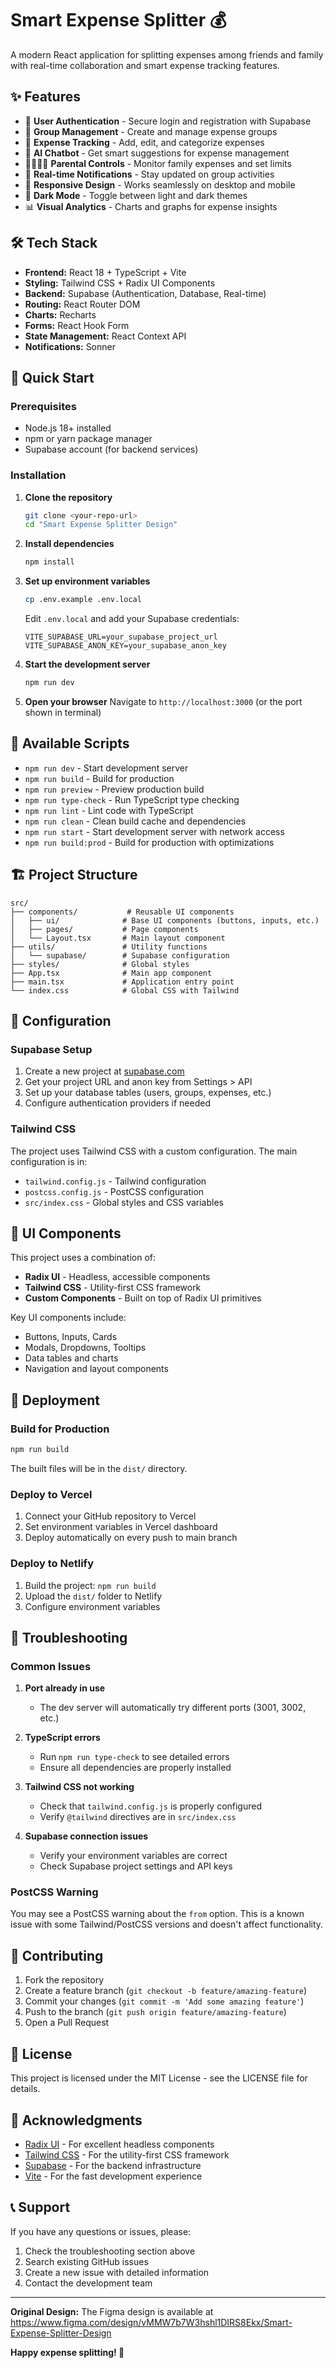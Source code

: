 
# Smart Expense Splitter 💰

A modern React application for splitting expenses among friends and family with real-time collaboration and smart expense tracking features.

## ✨ Features

- 🔐 **User Authentication** - Secure login and registration with Supabase
- 👥 **Group Management** - Create and manage expense groups
- 💸 **Expense Tracking** - Add, edit, and categorize expenses
- 🤖 **AI Chatbot** - Get smart suggestions for expense management
- 👨‍👩‍👧‍👦 **Parental Controls** - Monitor family expenses and set limits
- 🔔 **Real-time Notifications** - Stay updated on group activities
- 📱 **Responsive Design** - Works seamlessly on desktop and mobile
- 🌙 **Dark Mode** - Toggle between light and dark themes
- 📊 **Visual Analytics** - Charts and graphs for expense insights

## 🛠️ Tech Stack

- **Frontend:** React 18 + TypeScript + Vite
- **Styling:** Tailwind CSS + Radix UI Components
- **Backend:** Supabase (Authentication, Database, Real-time)
- **Routing:** React Router DOM
- **Charts:** Recharts
- **Forms:** React Hook Form
- **State Management:** React Context API
- **Notifications:** Sonner

## 🚀 Quick Start

### Prerequisites

- Node.js 18+ installed
- npm or yarn package manager
- Supabase account (for backend services)

### Installation

1. **Clone the repository**
   ```bash
   git clone <your-repo-url>
   cd "Smart Expense Splitter Design"
   ```

2. **Install dependencies**
   ```bash
   npm install
   ```

3. **Set up environment variables**
   ```bash
   cp .env.example .env.local
   ```
   
   Edit `.env.local` and add your Supabase credentials:
   ```env
   VITE_SUPABASE_URL=your_supabase_project_url
   VITE_SUPABASE_ANON_KEY=your_supabase_anon_key
   ```

4. **Start the development server**
   ```bash
   npm run dev
   ```

5. **Open your browser**
   Navigate to `http://localhost:3000` (or the port shown in terminal)

## 📜 Available Scripts

- `npm run dev` - Start development server
- `npm run build` - Build for production
- `npm run preview` - Preview production build
- `npm run type-check` - Run TypeScript type checking
- `npm run lint` - Lint code with TypeScript
- `npm run clean` - Clean build cache and dependencies
- `npm run start` - Start development server with network access
- `npm run build:prod` - Build for production with optimizations

## 🏗️ Project Structure

```
src/
├── components/           # Reusable UI components
│   ├── ui/              # Base UI components (buttons, inputs, etc.)
│   ├── pages/           # Page components
│   └── Layout.tsx       # Main layout component
├── utils/               # Utility functions
│   └── supabase/        # Supabase configuration
├── styles/              # Global styles
├── App.tsx              # Main app component
├── main.tsx             # Application entry point
└── index.css            # Global CSS with Tailwind
```

## 🔧 Configuration

### Supabase Setup

1. Create a new project at [supabase.com](https://supabase.com)
2. Get your project URL and anon key from Settings > API
3. Set up your database tables (users, groups, expenses, etc.)
4. Configure authentication providers if needed

### Tailwind CSS

The project uses Tailwind CSS with a custom configuration. The main configuration is in:
- `tailwind.config.js` - Tailwind configuration
- `postcss.config.js` - PostCSS configuration
- `src/index.css` - Global styles and CSS variables

## 🎨 UI Components

This project uses a combination of:
- **Radix UI** - Headless, accessible components
- **Tailwind CSS** - Utility-first CSS framework
- **Custom Components** - Built on top of Radix UI primitives

Key UI components include:
- Buttons, Inputs, Cards
- Modals, Dropdowns, Tooltips  
- Data tables and charts
- Navigation and layout components

## 🚀 Deployment

### Build for Production

```bash
npm run build
```

The built files will be in the `dist/` directory.

### Deploy to Vercel

1. Connect your GitHub repository to Vercel
2. Set environment variables in Vercel dashboard
3. Deploy automatically on every push to main branch

### Deploy to Netlify

1. Build the project: `npm run build`
2. Upload the `dist/` folder to Netlify
3. Configure environment variables

## 🐛 Troubleshooting

### Common Issues

1. **Port already in use**
   - The dev server will automatically try different ports (3001, 3002, etc.)

2. **TypeScript errors**
   - Run `npm run type-check` to see detailed errors
   - Ensure all dependencies are properly installed

3. **Tailwind CSS not working**
   - Check that `tailwind.config.js` is properly configured
   - Verify `@tailwind` directives are in `src/index.css`

4. **Supabase connection issues**
   - Verify your environment variables are correct
   - Check Supabase project settings and API keys

### PostCSS Warning

You may see a PostCSS warning about the `from` option. This is a known issue with some Tailwind/PostCSS versions and doesn't affect functionality.

## 🤝 Contributing

1. Fork the repository
2. Create a feature branch (`git checkout -b feature/amazing-feature`)
3. Commit your changes (`git commit -m 'Add some amazing feature'`)
4. Push to the branch (`git push origin feature/amazing-feature`)
5. Open a Pull Request

## 📄 License

This project is licensed under the MIT License - see the LICENSE file for details.

## 🙏 Acknowledgments

- [Radix UI](https://www.radix-ui.com/) - For excellent headless components
- [Tailwind CSS](https://tailwindcss.com/) - For the utility-first CSS framework
- [Supabase](https://supabase.com/) - For the backend infrastructure
- [Vite](https://vitejs.dev/) - For the fast development experience

## 📞 Support

If you have any questions or issues, please:
1. Check the troubleshooting section above
2. Search existing GitHub issues
3. Create a new issue with detailed information
4. Contact the development team

---

**Original Design:** The Figma design is available at https://www.figma.com/design/vMMW7b7W3hshl1DIRS8Ekx/Smart-Expense-Splitter-Design

**Happy expense splitting! 🎉**  